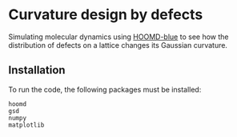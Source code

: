 # Curvature design by defects

Simulating molecular dynamics using [HOOMD-blue](https://hoomd-blue.readthedocs.io/) 
to see how the distribution of defects on a lattice changes its Gaussian curvature.

## Installation
To run the code, the following packages must be installed:

```
hoomd
gsd
numpy
matplotlib
```